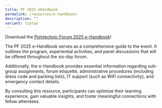 ```yaml
---
title: PF 2025 eHandbook
permalink: /resources/e-handbook/
description: ""
variant: tiptap
---
```

<p>Download the <a href="https://drive.google.com/file/d/1x9ijGlaXj6I8lUy05-yjPZCKoLq9K2MX/view?usp=sharing" rel="noopener nofollow" target="_blank">Polytechnic Forum 2025 e-Handbook</a>!</p>
<p>The PF 2025 e-Handbook serves as a comprehensive guide to the event. It
outlines the program, experiential activities, and panel discussions that
will be offered throughout the six-day forum.</p>
<p>Additionally, the e-Handbook provides essential information regarding
sub-group assignments, forum etiquette, administrative procedures (including
dress code and packing lists), IT support (such as WiFi connectivity),
and emergency contact details.</p>
<p>By consulting this resource, participants can optimize their learning
experience, gain valuable insights, and foster meaningful connections with
fellow attendees.</p>